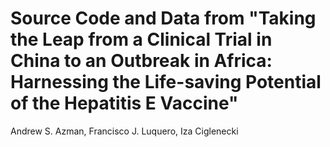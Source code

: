 # Source Code and Data from "Taking the Leap from a Clinical Trial in China to an Outbreak in Africa: Harnessing the Life-saving Potential of the Hepatitis E Vaccine"

Andrew S. Azman, Francisco J. Luquero, Iza Ciglenecki
